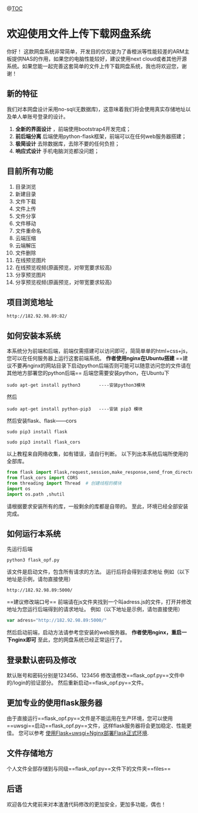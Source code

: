 ﻿@[TOC](文件上传下载网盘系统)

# 欢迎使用文件上传下载网盘系统

你好！ 这款网盘系统非常简单，开发目的仅仅是为了香橙派等性能较差的ARM主板提供NAS的作用，如果您的电脑性能较好，建议使用next cloud或者其他开源系统。如果您能一起完善这套简单的文件上传下载网盘系统，我也将欢迎您，谢谢！

## 新的特征

我们对本网盘设计采用no-sql(无数据库)，这意味着我们将会使用真实存储地址以及单人单账号登录的设计。
 1. **全新的界面设计** ，前端使用bootstrap4开发完成；
 2.  **前后端分离** 后端使用python-flask框架，前端可以在任何web服务器搭建；
 3. **极简设计** 去除数据库，去除不要的任何负担；
 4.  **响应式设计** 手机电脑浏览都没问题；

## 目前所有功能

 1. 目录浏览
 2. 新建目录
 3. 文件下载
 4. 文件上传
 5. 文件分享
 6. 文件移动
 7. 文件重命名
 8. 云端压缩
 9. 云端解压
 10. 文件删除
 11. 在线预览图片
 12. 在线预览视频(原画预览，对带宽要求较高)
 13. 分享预览图片
 14. 分享预览视频(原画预览，对带宽要求较高)

## 项目浏览地址
	http://182.92.98.89:82/

## 如何安装本系统
本系统分为前端和后端，前端仅需搭建可以访问即可，简简单单的html+css+js，您可以在任何服务器上运行这套前端系统。
**作者使用nginx在Ubuntu搭建**
==建议不要再nginx的网站目录下启动python后端否则可能可以随意访问您的文件请在其他地方部署您的python后端==
后端您需要安装python，在Ubuntu下
```
sudo apt-get install python3       ----安装python3模块
```
然后
```
sudo apt-get install python-pip3   ----安装 pip3 模块
```
然后安装flask、flask——cors
```
sudo pip3 install flask
```
```
sudo pip3 install flask_cors
```
以上教程来自网络收集，如有错误，请自行判断。
以下列出本系统后端所使用的全部库。
```python
from flask import Flask,request,session,make_response,send_from_directory
from flask_cors import CORS
from threading import Thread  # 创建线程的模块
import os
import os.path ,shutil
```
请根据要求安装所有的库，一般剩余的库都是自带的。
至此，环境已经全部安装完成。
## 如何运行本系统
先运行后端
```
python3 flask_opf.py
```
该文件是启动文件，包含所有请求的方法。
运行后将会得到请求地址
例如（以下地址是示例，请勿直接使用）
```
http://182.92.98.89:5000/
```
==建议修改端口号==
前端请在js文件夹找到一个叫adress.js的文件，打开并修改地址为您运行后端得到的请求地址。
例如（以下地址是示例，请勿直接使用）
```js
var adress="http://182.92.98.89:5000/"
```
然后启动前端，启动方法请参考您安装的web服务器。
**作者使用nginx，重启一下nginx即可**
至此，您的网盘系统已经正常运行了。
## 登录默认密码及修改
默认账号和密码分别是123456、123456
修改请修改==flask_opf.py==文件中的/login的验证部分。
然后重新启动==flask_opf.py==文件。
## 更加专业的使用flask服务器
由于直接运行==flask_opf.py==文件是不能运用在生产环境，您可以使用==uwsgi==启动==flask_opf.py==文件，这样flask服务器将会更加稳定、性能更佳。
您可以参考 [使用Flask+uwsgi+Nginx部署Flask正式环境](https://www.jianshu.com/p/7301aba92f23).
## 文件存储地方
个人文件全部存储到与同级==flask_opf.py==文件下的文件夹==files==
## 后语
欢迎各位大佬前来对本渣渣代码修改的更加安全，更加多功能，偶也！
